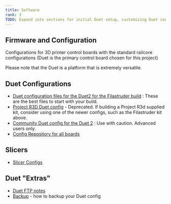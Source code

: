 ```yaml
---
title: Software
rank: 3
TODO: Expand into sections for initial Duet setup, customizing Duet config, and slicer config.
---
```



## Firmware and Configuration

Configurations for 3D printer control boards with the standard railcore configurations (Duet is the primary control board chosen for this project)

Please note that the Duet is a platform that is extremely versatile.

## Duet Configurations

 * [Duet configuration files for the Duet2 for the Filastruder build](https://www.dropbox.com/sh/og8bolggmqlfrsv/AAAbZ0enHyIRuYoy7knaQSbEa?dl=0) : These are the best files to start with your build.
 * [Project R3D Duet config](https://github.com/railcore/configs/tree/master/unmaintained/ProjectR3D/300ZL) - Deprecated.  If building a Project R3d supplied kit, consider using one of the newer configs, such as the Filastruder kit above.
 * [Community Duet config for the Duet 2](https://github.com/railcore/configs/tree/master/duet) : Use with caution. Advanced users only.
 * [Config Repository for all boards](https://github.com/railcore/configs)

## Slicers

* [Slicer Configs](https://github.com/railcore/slicers)

## Duet "Extras" 
 * [Duet FTP notes](ftp.md)
 * [Backup](backup.md) - how to backup your Duet config
